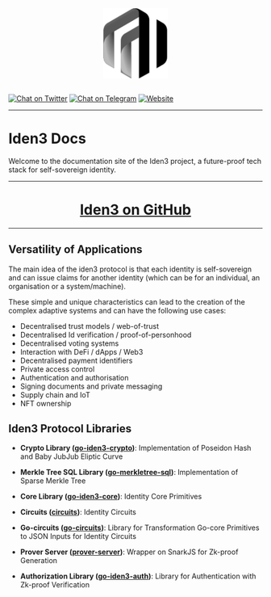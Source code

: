 <div align="center">
<img src="logo-dark.svg" align="center" width="128px"/>
<br /><br />
</div>

[![Chat on Twitter][ico-twitter]][link-twitter]
[![Chat on Telegram][ico-telegram]][link-telegram]
[![Website][ico-website]][link-website]
<!-- [![GitHub repo][ico-github]][link-github] -->
<!-- ![Issues](https://img.shields.io/github/issues-raw/iden3/docs?color=blue) -->
<!-- ![GitHub top language](https://img.shields.io/github/languages/top/iden3/docs) -->
<!-- ![Contributors](https://img.shields.io/github/contributors-anon/iden3/docs) -->

[ico-twitter]: https://img.shields.io/twitter/url?color=black&label=Iden3&logoColor=black&style=social&url=https%3A%2F%2Ftwitter.com%2Fidenthree
[ico-telegram]: https://img.shields.io/badge/telegram-telegram-black
[ico-website]: https://img.shields.io/website?up_color=black&up_message=iden3.io&url=https%3A%2F%2Fiden3.io
<!-- [ico-github]: https://img.shields.io/github/last-commit/iden3/docs?color=black -->

[link-twitter]: https://twitter.com/identhree
[link-telegram]: https://t.me/iden3io
[link-website]: https://iden3.io
<!-- [link-github]: https://github.com/iden3/docs -->

---

# Iden3 Docs

Welcome to the documentation site of the Iden3 project, a future-proof tech stack for self-sovereign identity.

---

# <div align="center"><b>[Iden3 on GitHub](https://github.com/iden3)</b></div>

---

## Versatility of Applications

The main idea of the iden3 protocol is that each identity is self-sovereign and can issue claims for another identity (which can be for an individual, an organisation or a system/machine).

These simple and unique characteristics can lead to the creation of the complex adaptive systems and can have the following use cases:

<ul>
    <li>Decentralised trust models / web-of-trust</li>
    <li>Decentralised Id verification / proof-of-personhood</li>
    <li>Decentralised voting systems</li>
    <li>Interaction with DeFi / dApps / Web3</li>
    <li>Decentralised payment identifiers</li>
    <li>Private access control</li>
    <li>Authentication and authorisation</li>
    <li>Signing documents and private messaging</li>
    <li>Supply chain and IoT</li>
    <li>NFT ownership</li>
</ul>

## Iden3 Protocol Libraries

- **Crypto Library ([go-iden3-crypto](https://github.com/iden3/go-iden3-crypto))**: Implementation of Poseidon Hash and Baby JubJub Eliptic Curve

- **Merkle Tree SQL Library ([go-merkletree-sql](https://github.com/iden3/go-merkletree-sql))**: Implementation of Sparse Merkle Tree

- **Core Library ([go-iden3-core](https://github.com/iden3/go-iden3-core))**: Identity Core Primitives

- **Circuits ([circuits](https://github.com/iden3/circuits))**: Identity Circuits

- **Go-circuits ([go-circuits](https://github.com/iden3/go-circuits))**: Library for Transformation Go-core Primitives to JSON Inputs for Identity Circuits

- **Prover Server ([prover-server](https://github.com/iden3/prover-server))**: Wrapper on SnarkJS for Zk-proof Generation

- **Authorization Library ([go-iden3-auth](https://github.com/iden3/go-iden3-auth))**: Library for Authentication with Zk-proof Verification <!-- (edited) -->
